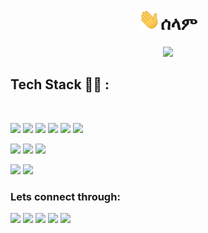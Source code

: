 <div align="center">
<h1 align="center"><img width="35" src="https://github.com/1999AZZAR/1999AZZAR/blob/main/resources/img/waving.gif">ሰላም</h1>

<a href="https://github.com/TheMoonK1d/TheMoonK1d"><img src="https://readme-typing-svg.herokuapp.com?color=%2336BCF7&center=true&vCenter=true&lines=Hi+%2C+welcome+to+my+Github+page;I+am+Eyob"></a>
</p>
</div>

## Tech Stack 🧑‍💻 :

<br>

<img src="https://img.icons8.com/color/48/000000/flutter.png"/> <img src="https://img.icons8.com/color/48/000000/dart.png"/> <img src="https://img.icons8.com/color/48/000000/c-plus-plus-logo.png"/> <img src="https://img.icons8.com/color/48/000000/c-sharp-logo.png"/> <img src="https://img.icons8.com/color/48/000000/java-coffee-cup-logo--v1.png"/> <img src="https://img.icons8.com/color/48/000000/python.png"/>

<img src="https://img.icons8.com/officel/48/000000/php-logo.png"/> <img src="https://img.icons8.com/color/48/000000/html-5--v1.png"/> <img src="https://img.icons8.com/color/48/000000/css3.png"/>

<img src="https://img.icons8.com/color/48/000000/mysql-logo.png"/>  

<img src="https://img.icons8.com/color/48/000000/linux--v1.png"/>
<br>



### Lets connect through:
<a href="https://t.me/themoonk1d"><img src="https://img.icons8.com/fluency/48/000000/telegram-app.png"/></a>
<a href="eyobdesta562@gmail.com"><img src="https://img.icons8.com/fluency/48/000000/gmail-new.png"/></a>
<a href="https://twitter.com/TheMoonK1d"><img src="https://img.icons8.com/color/48/000000/twitter--v1.png"/></a>
<a href="https://www.linkedin.com/in/eyob-desta-b33017146/"><img src="https://img.icons8.com/color/48/000000/linkedin.png"/></a>
<a href="https://www.facebook.com/TheMoonK1d/"><img src="https://img.icons8.com/fluency/48/000000/meta.png"/></a>

<!---
TheMoonK1d/TheMoonK1d is a ✨ special ✨ repository because its `README.md` (this file) appears on your GitHub profile.
You can click the Preview link to take a look at your changes.
--->
